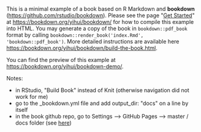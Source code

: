 This is a minimal example of a book based on R Markdown and **bookdown** (https://github.com/rstudio/bookdown). Please see the page "[Get Started](https://bookdown.org/yihui/bookdown/get-started.html)" at https://bookdown.org/yihui/bookdown/ for how to compile this example into HTML. You may generate a copy of the book in `bookdown::pdf_book` format by calling `bookdown::render_book('index.Rmd', 'bookdown::pdf_book')`. More detailed instructions are available here https://bookdown.org/yihui/bookdown/build-the-book.html.

You can find the preview of this example at https://bookdown.org/yihui/bookdown-demo/.

Notes: 

- in RStudio, "Build Book" instead of Knit (otherwise navigation did not work for me)
- go to the _bookdown.yml file and add output_dir: "docs" on a line by itself
- in the book github repo, go to Settings --> GitHub Pages --> master / docs folder (see [here](https://help.github.com/en/github/working-with-github-pages/configuring-a-publishing-source-for-your-github-pages-site#choosing-a-publishing-source))
